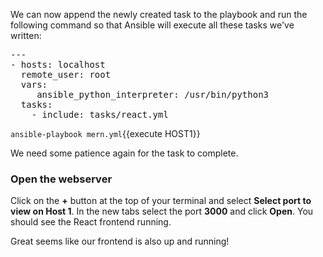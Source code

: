We can now append the newly created task to the playbook and run the following command so that Ansible will execute all these tasks we've written:

<pre class="file" data-filename="mern.yml" data-target="replace">---
- hosts: localhost
  remote_user: root
  vars:
     ansible_python_interpreter: /usr/bin/python3
  tasks:
    - include: tasks/react.yml
</pre>

`ansible-playbook mern.yml`{{execute HOST1}}

We need some patience again for the task to complete.

### Open the webserver

Click on the **+** button at the top of your terminal and select **Select port to view on Host 1**. 
In the new tabs select the port **3000** and click **Open**.
You should see the React frontend running.

Great seems like our frontend is also up and running!
